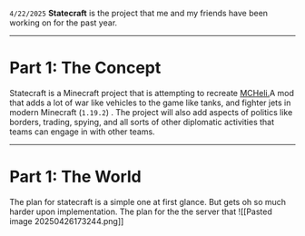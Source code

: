 `4/22/2025`
**Statecraft** is the project that me and my friends have been working on for the past year. 

---
# Part 1: The Concept
Statecraft is a Minecraft project that is attempting to recreate [MCHeli.](https://www.curseforge.com/minecraft/mc-mods/mcheli-minecraft-helicopter-mod)A mod that adds a lot of war like vehicles to the game like tanks, and fighter jets in modern Minecraft (`1.19.2`) . The project will also add aspects of politics like borders, trading, spying, and all sorts of other diplomatic activities that teams can engage in with other teams.

---
# Part 1: The World
The plan for statecraft is a simple one at first glance. But gets oh so much harder upon implementation. The plan for the the server that 
![[Pasted image 20250426173244.png]]